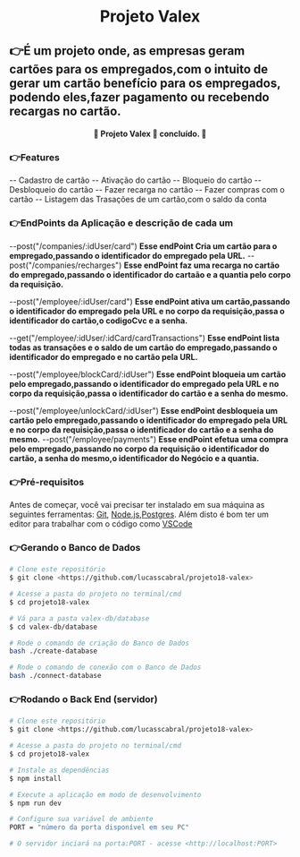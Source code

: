 <h1 align="center"> Projeto Valex </h1>

## 👉É um projeto onde, as empresas geram cartões para os empregados,com o intuito de gerar um cartão benefício para os empregados, podendo eles,fazer pagamento ou recebendo recargas no cartão.


<h4 align="center"> 
	🚧  Projeto Valex 🚀 concluído.  🚧
</h4>

### 👉Features

-- Cadastro de cartão
-- Ativação do cartão
-- Bloqueio do cartão
-- Desbloqueio do cartão
-- Fazer recarga no cartão
-- Fazer compras com o cartão
-- Listagem das Trasações de um cartão,com o saldo da conta

### 👉EndPoints da Aplicação e descrição de cada um

--post("/companies/:idUser/card")
 **Esse endPoint Cria um cartão para o empregado,passando o identificador do empregado pela URL.**
--post("/companies/recharges")
 **Esse endPoint faz uma recarga no cartão do empregado,passando o identificador do cartaão e a quantia pelo corpo da requisição.**
 
--post("/employee/:idUser/card")
 **Esse endPoint ativa um cartão,passando o identificador do empregado pela URL e no corpo da requisição,passa o identificador do cartão,o codigoCvc e a senha.**

--get("/employee/:idUser/:idCard/cardTransactions")
 **Esse endPoint lista todas as transações e o saldo de um cartão do empregado,passando o identificador do empregado e no cartão pela URL.**
 
--post("/employee/blockCard/:idUser")
 **Esse endPoint bloqueia um cartão pelo empregado,passando o identificador do empregado pela URL e no corpo da requisição,passa o identificador do cartão e a senha do mesmo.**
 
--post("/employee/unlockCard/:idUser")
 **Esse endPoint desbloqueia um cartão pelo empregado,passando o identificador do empregado pela URL e no corpo da requisição,passa o identificador do cartão e a senha do mesmo.**
--post("/employee/payments")
 **Esse endPoint efetua uma compra pelo empregado,passando no corpo da requisição o identificador do cartão, a senha do mesmo,o identificador do Negócio e a quantia.**



### 👉Pré-requisitos

Antes de começar, você vai precisar ter instalado em sua máquina as seguintes ferramentas:
[Git](https://git-scm.com), [Node.js](https://nodejs.org/en/),[Postgres](https://www.postgresql.org/). 
Além disto é bom ter um editor para trabalhar com o código como [VSCode](https://code.visualstudio.com/)

### 👉Gerando o Banco de Dados
```bash
# Clone este repositório
$ git clone <https://github.com/lucasscabral/projeto18-valex>

# Acesse a pasta do projeto no terminal/cmd
$ cd projeto18-valex

# Vá para a pasta valex-db/database
$ cd valex-db/database

# Rode o comando de criação do Banco de Dados
bash ./create-database

# Rode o comando de conexão com o Banco de Dados
bash ./connect-database

```
### 👉Rodando o Back End (servidor)

```bash
# Clone este repositório
$ git clone <https://github.com/lucasscabral/projeto18-valex>

# Acesse a pasta do projeto no terminal/cmd
$ cd projeto18-valex

# Instale as dependências
$ npm install

# Execute a aplicação em modo de desenvolvimento
$ npm run dev

# Configure sua variável de ambiente
PORT = "número da porta disponível em seu PC"

# O servidor inciará na porta:PORT - acesse <http://localhost:PORT>
```
